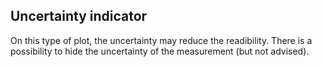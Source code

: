 ## Uncertainty indicator

On this type of plot, the uncertainty may reduce the readibility. There is a possibility to hide the uncertainty of the measurement (but not advised). 
